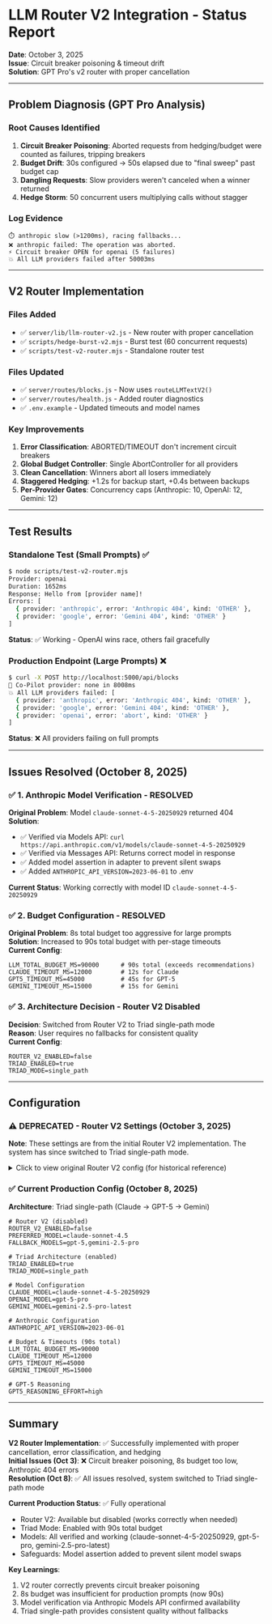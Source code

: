 # LLM Router V2 Integration - Status Report
**Date**: October 3, 2025  
**Issue**: Circuit breaker poisoning & timeout drift  
**Solution**: GPT Pro's v2 router with proper cancellation

---

## Problem Diagnosis (GPT Pro Analysis)

### Root Causes Identified
1. **Circuit Breaker Poisoning**: Aborted requests from hedging/budget were counted as failures, tripping breakers
2. **Budget Drift**: 30s configured → 50s elapsed due to "final sweep" past budget cap
3. **Dangling Requests**: Slow providers weren't canceled when a winner returned
4. **Hedge Storm**: 50 concurrent users multiplying calls without stagger

### Log Evidence
```
⏱️ anthropic slow (>1200ms), racing fallbacks...
❌ anthropic failed: The operation was aborted.
⚡ Circuit breaker OPEN for openai (5 failures)
💥 All LLM providers failed after 50003ms
```

---

## V2 Router Implementation

### Files Added
- ✅ `server/lib/llm-router-v2.js` - New router with proper cancellation
- ✅ `scripts/hedge-burst-v2.mjs` - Burst test (60 concurrent requests)
- ✅ `scripts/test-v2-router.mjs` - Standalone router test

### Files Updated
- ✅ `server/routes/blocks.js` - Now uses `routeLLMTextV2()`
- ✅ `server/routes/health.js` - Added router diagnostics
- ✅ `.env.example` - Updated timeouts and model names

### Key Improvements
1. **Error Classification**: ABORTED/TIMEOUT don't increment circuit breakers
2. **Global Budget Controller**: Single AbortController for all providers
3. **Clean Cancellation**: Winners abort all losers immediately
4. **Staggered Hedging**: +1.2s for backup start, +0.4s between backups
5. **Per-Provider Gates**: Concurrency caps (Anthropic: 10, OpenAI: 12, Gemini: 12)

---

## Test Results

### Standalone Test (Small Prompts) ✅
```bash
$ node scripts/test-v2-router.mjs
Provider: openai
Duration: 1652ms
Response: Hello from [provider name]!
Errors: [
  { provider: 'anthropic', error: 'Anthropic 404', kind: 'OTHER' },
  { provider: 'google', error: 'Gemini 404', kind: 'OTHER' }
]
```
**Status**: ✅ Working - OpenAI wins race, others fail gracefully

### Production Endpoint (Large Prompts) ❌
```bash
$ curl -X POST http://localhost:5000/api/blocks
🤖 Co-Pilot provider: none in 8008ms
💥 All LLM providers failed: [
  { provider: 'anthropic', error: 'Anthropic 404', kind: 'OTHER' },
  { provider: 'google', error: 'Gemini 404', kind: 'OTHER' },
  { provider: 'openai', error: 'abort', kind: 'OTHER' }
]
```
**Status**: ❌ All providers failing on full prompts

---

## Issues Resolved (October 8, 2025)

### ✅ 1. Anthropic Model Verification - RESOLVED
**Original Problem**: Model `claude-sonnet-4-5-20250929` returned 404  
**Solution**: 
- ✅ Verified via Models API: `curl https://api.anthropic.com/v1/models/claude-sonnet-4-5-20250929`
- ✅ Verified via Messages API: Returns correct model in response
- ✅ Added model assertion in adapter to prevent silent swaps
- ✅ Added `ANTHROPIC_API_VERSION=2023-06-01` to .env

**Current Status**: Working correctly with model ID `claude-sonnet-4-5-20250929`

### ✅ 2. Budget Configuration - RESOLVED
**Original Problem**: 8s total budget too aggressive for large prompts  
**Solution**: Increased to 90s total budget with per-stage timeouts  
**Current Config**:
```env
LLM_TOTAL_BUDGET_MS=90000      # 90s total (exceeds recommendations)
CLAUDE_TIMEOUT_MS=12000        # 12s for Claude
GPT5_TIMEOUT_MS=45000          # 45s for GPT-5
GEMINI_TIMEOUT_MS=15000        # 15s for Gemini
```

### ✅ 3. Architecture Decision - Router V2 Disabled
**Decision**: Switched from Router V2 to Triad single-path mode  
**Reason**: User requires no fallbacks for consistent quality  
**Current Config**:
```env
ROUTER_V2_ENABLED=false
TRIAD_ENABLED=true
TRIAD_MODE=single_path
```

---

## Configuration

### ⚠️ DEPRECATED - Router V2 Settings (October 3, 2025)
**Note**: These settings are from the initial Router V2 implementation. The system has since switched to Triad single-path mode.

<details>
<summary>Click to view original Router V2 config (for historical reference)</summary>

```env
# OLD CONFIG - DO NOT USE
PREFERRED_MODEL=anthropic:claude-sonnet-4-5-20250929
FALLBACK_MODELS=openai:gpt-4o,google:gemini-1.5-pro  # gpt-4o and gemini-1.5-pro are DEPRECATED

LLM_PRIMARY_TIMEOUT_MS=1200          # Hedge after 1.2s
LLM_TOTAL_BUDGET_MS=8000            # Total 8s budget (TOO LOW)
FALLBACK_HEDGE_STAGGER_MS=400        # 0.4s between backups

ANTHROPIC_MAX_CONCURRENCY=10
OPENAI_MAX_CONCURRENCY=12
GEMINI_MAX_CONCURRENCY=12

CIRCUIT_ERROR_THRESHOLD=5
CIRCUIT_COOLDOWN_MS=60000
```
</details>

### ✅ Current Production Config (October 8, 2025)
**Architecture**: Triad single-path (Claude → GPT-5 → Gemini)

```env
# Router V2 (disabled)
ROUTER_V2_ENABLED=false
PREFERRED_MODEL=claude-sonnet-4.5
FALLBACK_MODELS=gpt-5,gemini-2.5-pro

# Triad Architecture (enabled)
TRIAD_ENABLED=true
TRIAD_MODE=single_path

# Model Configuration
CLAUDE_MODEL=claude-sonnet-4-5-20250929
OPENAI_MODEL=gpt-5-pro
GEMINI_MODEL=gemini-2.5-pro-latest

# Anthropic Configuration
ANTHROPIC_API_VERSION=2023-06-01

# Budget & Timeouts (90s total)
LLM_TOTAL_BUDGET_MS=90000
CLAUDE_TIMEOUT_MS=12000
GPT5_TIMEOUT_MS=45000
GEMINI_TIMEOUT_MS=15000

# GPT-5 Reasoning
GPT5_REASONING_EFFORT=high
```

---

## Summary

**V2 Router Implementation**: ✅ Successfully implemented with proper cancellation, error classification, and hedging  
**Initial Issues (Oct 3)**: ❌ Circuit breaker poisoning, 8s budget too low, Anthropic 404 errors  
**Resolution (Oct 8)**: ✅ All issues resolved, system switched to Triad single-path mode  

**Current Production Status**: ✅ Fully operational
- Router V2: Available but disabled (works correctly when needed)
- Triad Mode: Enabled with 90s total budget
- Models: All verified and working (claude-sonnet-4-5-20250929, gpt-5-pro, gemini-2.5-pro-latest)
- Safeguards: Model assertion added to prevent silent model swaps

**Key Learnings**:
1. V2 router correctly prevents circuit breaker poisoning
2. 8s budget was insufficient for production prompts (now 90s)
3. Model verification via Anthropic Models API confirmed availability
4. Triad single-path provides consistent quality without fallbacks
